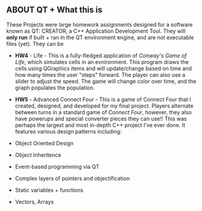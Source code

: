 ## ABOUT QT + What this is 
These Projects were large homework assignments designed for a software known as QT: CREATOR, a C++ Application Development Tool. 
They will **only run** if built + ran in the QT environment engine, and are not executable files (yet). They can be 

* **HW4** - Life - This is a fully-fledged application of *Conway's Game of Life*, which simulates cells in an evnironment. This program 
draws the cells using QGraphics items and will update/change based on time and how many times the user "steps" forward. The player can also
use a slider to adjust the speed. The game will change color over time, and the graph populates the population. 

* **HW5** - Advanced Connect Four - This is a game of Connect Four that I created, designed, and developed for my final project. Players
alternate between turns in a standard game of *Connect Four*, however, they also have powerups and special converter pieces they can use!!
This was perhaps the largest and most in-depth C++ project I've ever done. It features various design patterns including: 
 * Object Oriented Design
 * Object Inheritence
 * Event-based programming via QT 
 * Complex layers of pointers and objectification
 * Static variables + functions
 * Vectors, Arrays

